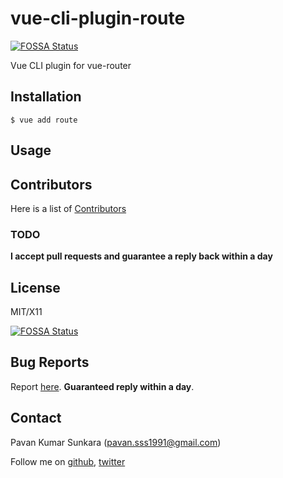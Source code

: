 # vue-cli-plugin-route
[![FOSSA Status](https://app.fossa.io/api/projects/git%2Bgithub.com%2Fpksunkara%2Fvue-cli-plugin-route.svg?type=shield)](https://app.fossa.io/projects/git%2Bgithub.com%2Fpksunkara%2Fvue-cli-plugin-route?ref=badge_shield)


Vue CLI plugin for vue-router

## Installation

```
$ vue add route
```

## Usage

## Contributors
Here is a list of [Contributors](http://github.com/pksunkara/vue-cli-plugin-route/contributors)

### TODO

__I accept pull requests and guarantee a reply back within a day__

## License
MIT/X11


[![FOSSA Status](https://app.fossa.io/api/projects/git%2Bgithub.com%2Fpksunkara%2Fvue-cli-plugin-route.svg?type=large)](https://app.fossa.io/projects/git%2Bgithub.com%2Fpksunkara%2Fvue-cli-plugin-route?ref=badge_large)

## Bug Reports
Report [here](http://github.com/pksunkara/vue-cli-plugin-route/issues). __Guaranteed reply within a day__.

## Contact
Pavan Kumar Sunkara (pavan.sss1991@gmail.com)

Follow me on [github](https://github.com/users/follow?target=pksunkara), [twitter](http://twitter.com/pksunkara)